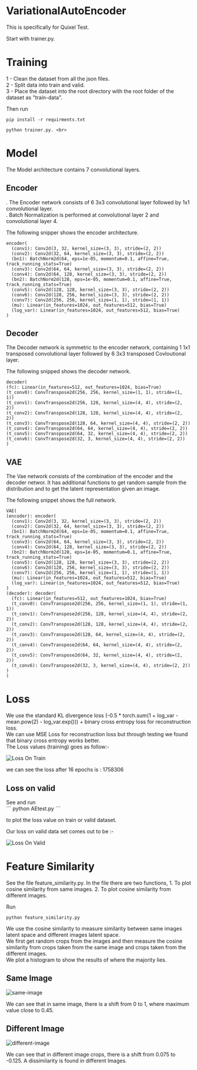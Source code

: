 # VariationalAutoEncoder
This is specifically for Quixel Test.



Start with trainer.py.

<h1>Training</h1>

1 - Clean the dataset from all the json files. <br>
2 - Split data into train and valid. <br>
3 - Place the dataset into the root directory with the root folder of the dataset as "train-data". <br>

Then run
```
pip install -r requirments.txt

python trainer.py. <br>

```


<h1> Model </h1>
The Model architecture contains 7 convolutional layers. 
<h2> Encoder </h2>
. The Encoder network consists of 6 3x3 convolutional layer followed by 1x1 convolutional layer. <br>
. Batch Normalization is performed at convolutional layer 2 and convolutional layer 4. <br>


The following snipper shows the encoder architecture. <br>

```
encoder(
  (conv1): Conv2d(3, 32, kernel_size=(3, 3), stride=(2, 2))
  (conv2): Conv2d(32, 64, kernel_size=(3, 3), stride=(2, 2))
  (bn1): BatchNorm2d(64, eps=1e-05, momentum=0.1, affine=True, track_running_stats=True)
  (conv3): Conv2d(64, 64, kernel_size=(3, 3), stride=(2, 2))
  (conv4): Conv2d(64, 128, kernel_size=(3, 3), stride=(2, 2))
  (bn2): BatchNorm2d(128, eps=1e-05, momentum=0.1, affine=True, track_running_stats=True)
  (conv5): Conv2d(128, 128, kernel_size=(3, 3), stride=(2, 2))
  (conv6): Conv2d(128, 256, kernel_size=(3, 3), stride=(2, 2))
  (conv7): Conv2d(256, 256, kernel_size=(1, 1), stride=(1, 1))
  (mu): Linear(in_features=1024, out_features=512, bias=True)
  (log_var): Linear(in_features=1024, out_features=512, bias=True)
)
```
<h2> Decoder </h2>
The Decoder network is symmetric to the encoder network, containing 1 1x1 transposed convolutional layer followed by 6 3x3 transposed Covloutional layer.<br>
  
The following snipped shows the decoder network. <br>
  ```
  decoder(
  (fc): Linear(in_features=512, out_features=1024, bias=True)
  (t_conv0): ConvTranspose2d(256, 256, kernel_size=(1, 1), stride=(1, 1))
  (t_conv1): ConvTranspose2d(256, 128, kernel_size=(4, 4), stride=(2, 2))
  (t_conv2): ConvTranspose2d(128, 128, kernel_size=(4, 4), stride=(2, 2))
  (t_conv3): ConvTranspose2d(128, 64, kernel_size=(4, 4), stride=(2, 2))
  (t_conv4): ConvTranspose2d(64, 64, kernel_size=(4, 4), stride=(2, 2))
  (t_conv5): ConvTranspose2d(64, 32, kernel_size=(4, 4), stride=(2, 2))
  (t_conv6): ConvTranspose2d(32, 3, kernel_size=(4, 4), stride=(2, 2))
)
  ```
  <h2> VAE </h2>
  The Vae network consists of the combination of the encoder and the decoder networ. It has additional functions to get random sample from the distribution and to get the latent representation given an image. <br>
  
  The following snippet shows the full network. <br>
  ```
  VAE(
  (encoder): encoder(
    (conv1): Conv2d(3, 32, kernel_size=(3, 3), stride=(2, 2))
    (conv2): Conv2d(32, 64, kernel_size=(3, 3), stride=(2, 2))
    (bn1): BatchNorm2d(64, eps=1e-05, momentum=0.1, affine=True, track_running_stats=True)
    (conv3): Conv2d(64, 64, kernel_size=(3, 3), stride=(2, 2))
    (conv4): Conv2d(64, 128, kernel_size=(3, 3), stride=(2, 2))
    (bn2): BatchNorm2d(128, eps=1e-05, momentum=0.1, affine=True, track_running_stats=True)
    (conv5): Conv2d(128, 128, kernel_size=(3, 3), stride=(2, 2))
    (conv6): Conv2d(128, 256, kernel_size=(3, 3), stride=(2, 2))
    (conv7): Conv2d(256, 256, kernel_size=(1, 1), stride=(1, 1))
    (mu): Linear(in_features=1024, out_features=512, bias=True)
    (log_var): Linear(in_features=1024, out_features=512, bias=True)
  )
  (decoder): decoder(
    (fc): Linear(in_features=512, out_features=1024, bias=True)
    (t_conv0): ConvTranspose2d(256, 256, kernel_size=(1, 1), stride=(1, 1))
    (t_conv1): ConvTranspose2d(256, 128, kernel_size=(4, 4), stride=(2, 2))
    (t_conv2): ConvTranspose2d(128, 128, kernel_size=(4, 4), stride=(2, 2))
    (t_conv3): ConvTranspose2d(128, 64, kernel_size=(4, 4), stride=(2, 2))
    (t_conv4): ConvTranspose2d(64, 64, kernel_size=(4, 4), stride=(2, 2))
    (t_conv5): ConvTranspose2d(64, 32, kernel_size=(4, 4), stride=(2, 2))
    (t_conv6): ConvTranspose2d(32, 3, kernel_size=(4, 4), stride=(2, 2))
  )
)
```


<h1> Loss </h1>
We use the standard KL divergence loss (-0.5 * torch.sum(1 + log_var - mean.pow(2) - log_var.exp())) + binary cross entropy loss for reconstruction loss. <br>
We can use MSE Loss for reconstruction loss but through testing we found that binary cross entropy works better.<br>
The Loss values (training) goes as follow:- <br>

![Loss On Train](https://user-images.githubusercontent.com/30110060/163776568-d14d4526-65e4-4eef-b4a3-712b0d37fa1d.png)

we can see the loss after 16 epochs is : 1758306<br>

<h2> Loss on valid </h2>
See and run <br>
```
python AEtest.py
```

to plot the loss value on train or valid dataset. <br>

Our loss on valid data set comes out to be :- <br>

![Loss On Valid](https://user-images.githubusercontent.com/30110060/163774945-7760175f-ed75-4e18-bb3a-af1eec13b573.png)



<h1> Feature Similarity </h1>

See the file feature_similarity.py. In the file there are two functions, 1. To plot cosine similarity from same images. 2. To plot cosine similarity from different images. <br>

Run <br>
```
python feature_similarity.py
```

We use the cosine similarity to measure similarity between same images latent space and different images latent space.<br>
We first get random crops from the images and then measure the cosine similarity from crops taken from the same image and crops taken from the different images. <br>
We plot a histogram to show the results of where the majority lies. <br>
<h2> Same Image </h2>

![same-image](https://user-images.githubusercontent.com/30110060/163775229-ed7b210b-b5b6-4ede-894a-472ea785ad04.png)

We can see that in same image, there is a shift from 0 to 1, where maximum value close to 0.45.<br>

<h2> Different Image </h2>

![different-image](https://user-images.githubusercontent.com/30110060/163775407-e16c53f7-e4f0-418f-93d0-107b99e5a3d3.png)

We can see that in different image crops, there is a shift from 0.075 to -0.125. A dissimilarity is found in different Images. <br>


